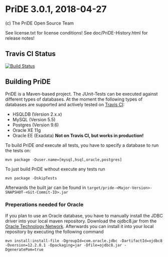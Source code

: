 # PriDE 3.0.1, 2018-04-27

(c) The PriDE Open Source Team

See license.txt for license conditions!
See doc/PriDE-History.html for release notes!

## Travis CI Status
[![Build Status](https://travis-ci.org/j-pride/pride.pm.svg)](https://travis-ci.org/j-pride/pride.pm)


## Building PriDE

PriDE is a Maven-based project. The JUnit-Tests can be executed against different types of databases.
At the moment the following types of databases are supported and actively tested on [Travis CI](https://travis-ci.org/j-pride/pride.pm):

* HSQLDB (Version 2.x.x)
* MySQL (Version 5.5)
* Postgres (Version 9.6)
* Oracle XE 11g
* Oracle EE (Exadata) **Not on Travis CI, but works in production!**

To build PriDE _and_ execute all tests, you have to specify a database to run the tests on:

    mvn package -Duser.name=[mysql,hsql,oracle,postgres]

To just build PriDE without execute any tests run
    
    mvn package -DskipTests
    
Afterwards the built jar can be found in `target/pride-<Major-Version>-SNAPSHOT-<Git-Commit-ID>.jar`

### Preperations needed for Oracle

If you plan to use an Oracle database, you have to manually install the JDBC driver into your local maven repository.
Download the ojdbc8.jar from the [Oracle Technology Network](http://www.oracle.com/technetwork/database/features/jdbc/jdbc-ucp-122-3110062.html).
Afterwards you can install it into your local repository by executing the following command

	mvn install:install-file -DgroupId=com.oracle.jdbc -DartifactId=ojdbc8 -Dversion=12.2.0.1 -Dpackaging=jar -Dfile=ojdbc8.jar -DgeneratePom=true
